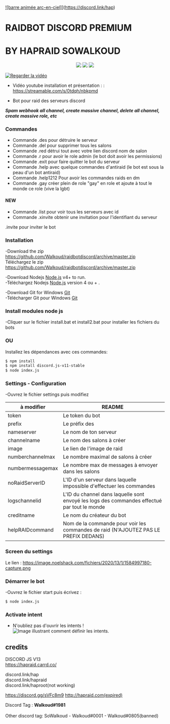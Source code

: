 [![barre animée arc-en-ciel]](https://media3.giphy.com/media/v1.Y2lkPTc5MGI3NjExZGUzYjk2NWE3NzZhZmRlNmYwMjk0OTY1OGIxNThiZmEzZWQwNGNjNyZlcD12MV9pbnRlcm5hbF9naWZzX2dpZklkJmN0PXM/TIj8cbzWYKnE9ul3ab/giphy.gif)](https://discord.link/hap)

# RAIDBOT DISCORD PREMIUM

# BY HAPRAID SOWALKOUD

<p align="center">
<a href="https://discord.link/hap"><img src="https://img.shields.io/github/watchers/Walkoud/raidbotdiscord?logoColor=purple&style=social"></a>
  <a href="https://discord.link/hap"><img src="https://img.shields.io/github/last-commit/Walkoud/raidbotdiscord"></a>
<a href="https://discord.link/hap"><img src="https://img.shields.io/discord/736923536475684974?label=Join%20HΛP&logo=discord&style=flat-square"></a>

</p>

[![Regarder la vidéo](d)](https://streamable.com/s/0tdqh/nbkpmd)

- Vidéo youtube installation et présentation : : https://streamable.com/s/0tdqh/nbkpmd

- Bot pour raid des serveurs discord

**_Spam webhook all channel, create massive channel, delete all channel, create massive role, etc_**

### Commandes

- Commande .des pour détruire le serveur
- Commande .del pour supprimer tous les salons
- Commande .red détrui tout avec votre lien discord nom de salon
- Commande .r pour avoir le role admin (le bot doit avoir les permissions)
- Commande .exit pour faire quitter le bot du serveur
- Commande .help avec quelque commandes d'antiraid (le bot est sous la peau d'un bot antiraid)
- Commande .help1212 Pour avoir les commandes raids en dm
- Commande .gay créer plein de role "gay" en role et ajoute à tout le monde ce role (vive la lgbt)

#### NEW

- Commande .list pour voir tous les serveurs avec id
- Commande .xinvite obtenir une invitation pour l'identifiant du serveur

.invite pour inviter le bot

### Installation

-Download the zip https://github.com/Walkoud/raidbotdiscord/archive/master.zip <br/>
Téléchargez le zip https://github.com/Walkoud/raidbotdiscord/archive/master.zip

-Download Nodejs [Node.js](https://nodejs.org/) v4+ to run. <br/>
-Téléchargez Nodejs [Node.js](https://nodejs.org/) version 4 ou + .

-Download Git for Windows [Git](https://git-scm.com/download/win) <br/>
-Télécharger Git pour Windows [Git](https://git-scm.com/download/win)

### Install modules node js

-Cliquer sur le fichier install.bat et install2.bat pour installer les fichiers du bots <br/>

### OU

Installez les dépendances avec ces commandes:

```sh
$ npm install
$ npm install discord.js-v11-stable
$ node index.js
```

### Settings - Configuration

-Ouvrez le fichier settings puis modifiez

| à modifier       | README                                                                                      |
| ---------------- | ------------------------------------------------------------------------------------------- |
| token            | Le token du bot                                                                             |
| prefix           | Le préfix des                                                                               |
| nameserver       | Le nom de ton serveur                                                                       |
| channelname      | Le nom des salons à créer                                                                   |
| image            | Le lien de l'image de raid                                                                  |
| numberchannelmax | Le nombre maximal de salons à créer                                                         |
| numbermessagemax | Le nombre max de messages à envoyer dans les salons                                         |
| noRaidServerID   | L'ID d'un serveur dans laquelle impossible d'effectuer les commandes                        |
| logschannelid    | L'ID du channel dans laquelle sont envoyé les logs des commandes effectué par tout le monde |
| creditname       | Le nom du créateur du bot                                                                   |
| helpRAIDcommand  | Nom de la commande pour voir les commandes de raid (N'AJOUTEZ PAS LE PREFIX DEDANS)         |

### Screen du settings

Le lien : https://image.noelshack.com/fichiers/2020/13/1/1584997180-capture.png

### Démarrer le bot

-Ouvrez le fichier start puis écrivez :

```sh
$ node index.js
```

### Activate intent

- N'oubliez pas d'ouvrir les intents !
  ![Image illustrant comment définir les intents.](https://user-images.githubusercontent.com/38588921/174448017-f0bbefb4-de8f-4010-93ce-55f2eb58fe6c.png)

## credits

DISCORD JS V13
<br>
https://hapraid.carrd.co/ <br>

discord.link/hap <br/>
discord.link/hapraid <br/>
discord.link/haproot(not working) <br/>

https://discord.gg/sVFc8m9
http://hapraid.com(expired)

Discord Tag : **Walkoud#1981** <br/>
<br/>
Other discord tag: SoWalkoud - Walkoud#0001 - Walkoud#0805(banned) <br/>
